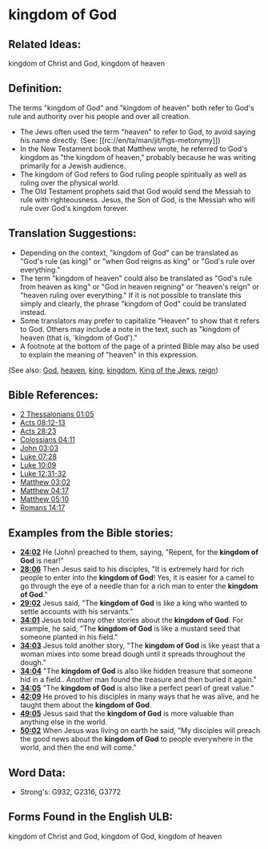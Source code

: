 # kingdom of God

## Related Ideas:

kingdom of Christ and God, kingdom of heaven

## Definition:

The terms "kingdom of God" and "kingdom of heaven" both refer to God's rule and authority over his people and over all creation.

* The Jews often used the term "heaven" to refer to God, to avoid saying his name directly. (See: [[rc://en/ta/man/jit/figs-metonymy]])
* In the New Testament book that Matthew wrote, he referred to God's kingdom as "the kingdom of heaven," probably because he was writing primarily for a Jewish audience.
* The kingdom of God refers to God ruling people spiritually as well as ruling over the physical world.
* The Old Testament prophets said that God would send the Messiah to rule with righteousness. Jesus, the Son of God, is the Messiah who will rule over God's kingdom forever.

## Translation Suggestions:

* Depending on the context, "kingdom of God" can be translated as "God's rule (as king)" or "when God reigns as king" or "God's rule over everything."
* The term "kingdom of heaven" could also be translated as "God's rule from heaven as king" or "God in heaven reigning" or "heaven's reign" or "heaven ruling over everything." If it is not possible to translate this simply and clearly, the phrase "kingdom of God" could be translated instead.
* Some translators may prefer to capitalize "Heaven" to show that it refers to God. Others may include a note in the text, such as "kingdom of heaven (that is, 'kingdom of God')."
* A footnote at the bottom of the page of a printed Bible may also be used to explain the meaning of "heaven" in this expression.

(See also: [God](../kt/god.md), [heaven](../kt/heaven.md), [king](../other/king.md), [kingdom](../other/kingdom.md), [King of the Jews](../kt/kingofthejews.md), [reign](../other/reign.md))

## Bible References:

* [2 Thessalonians 01:05](rc://en/tn/help/2th/01/05)
* [Acts 08:12-13](rc://en/tn/help/act/08/12)
* [Acts 28:23](rc://en/tn/help/act/28/23)
* [Colossians 04:11](rc://en/tn/help/col/04/11)
* [John 03:03](rc://en/tn/help/jhn/03/03)
* [Luke 07:28](rc://en/tn/help/luk/07/28)
* [Luke 10:09](rc://en/tn/help/luk/10/09)
* [Luke 12:31-32](rc://en/tn/help/luk/12/31)
* [Matthew 03:02](rc://en/tn/help/mat/03/02)
* [Matthew 04:17](rc://en/tn/help/mat/04/17)
* [Matthew 05:10](rc://en/tn/help/mat/05/10)
* [Romans 14:17](rc://en/tn/help/rom/14/17)

## Examples from the Bible stories:

* __[24:02](rc://en/tn/help/obs/24/02)__ He (John) preached to them, saying, "Repent, for the __kingdom of God__ is near!"
* __[28:06](rc://en/tn/help/obs/28/06)__ Then Jesus said to his disciples, "It is extremely hard for rich people to enter into the __kingdom of God__! Yes, it is easier for a camel to go through the eye of a needle than for a rich man to enter the __kingdom of God__."
* __[29:02](rc://en/tn/help/obs/29/02)__ Jesus said, "The __kingdom of God__ is like a king who wanted to settle accounts with his servants."
* __[34:01](rc://en/tn/help/obs/34/01)__ Jesus told many other stories about the __kingdom of God__. For example, he said, "The __kingdom of God__ is like a mustard seed that someone planted in his field."
* __[34:03](rc://en/tn/help/obs/34/03)__ Jesus told another story, "The __kingdom of God__ is like yeast that a woman mixes into some bread dough until it spreads throughout the dough."
* __[34:04](rc://en/tn/help/obs/34/04)__ "The __kingdom of God__ is also like hidden treasure that someone hid in a field.. Another man found the treasure and then buried it again."
* __[34:05](rc://en/tn/help/obs/34/05)__ "The __kingdom of God__ is also like a perfect pearl of great value."
* __[42:09](rc://en/tn/help/obs/42/09)__ He proved to his disciples in many ways that he was alive, and he taught them about the __kingdom of God__.
* __[49:05](rc://en/tn/help/obs/49/05)__ Jesus said that the __kingdom of God__ is more valuable than anything else in the world.
* __[50:02](rc://en/tn/help/obs/50/02)__ When Jesus was living on earth he said, "My disciples will preach the good news about the __kingdom of God__ to people everywhere in the world, and then the end will come."

## Word Data:

* Strong's: G932, G2316, G3772

## Forms Found in the English ULB:

kingdom of Christ and God, kingdom of God, kingdom of heaven


